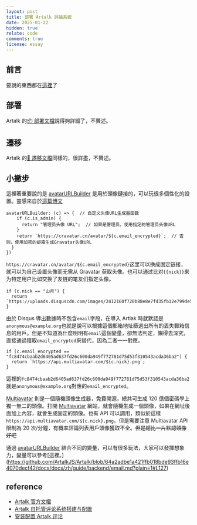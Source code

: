 ```yaml
---
layout: post
title: 部署 Artalk 評論系統
date: 2025-01-22
hidden: true
relate: code
comments: true
license: essay
---
```


## 前言

要說的東西都在[這裡](https://blog.dylanwu.space/2025/01/22/the-achilles-heel-of-static-blogs.html)了

## 部署

Artalk 的[📦 部署文檔](https://artalk.js.org/zh/guide/deploy.html)說得夠詳細了，不贅述。

## 遷移

Artalk 的[🛬 遷移文檔](https://artalk.js.org/zh/guide/transfer.html)同樣的，很詳盡，不贅述。

## 小撇步

這裡著重要說的是 [avatarURLBuilder](https://artalk.js.org/zh/guide/frontend/config.html#avatarurlbuilder)
 是用於頭像鏈接的，可以玩很多個性化的設置。靈感來自於[這篇博文](https://www.richarvin.com/artalk-zi-tuo-guan-ping-lun-xi-tong-da-jian-yu-pei-zhi/#博客引入组件)

```
avatarURLBuilder: (c) => {  // 自定义头像URL生成器函数
    if (c.is_admin) {
      return "管理员头像 URL";  // 如果是管理员，使用指定的管理员头像URL
    }
    return `https://cravatar.cn/avatar/${c.email_encrypted}`;  // 否则，使用加密的邮箱生成Gravatar头像URL
  }
})
```
`https://cravatar.cn/avatar/${c.email_encrypted}`这里可以换成固定链接，就可以为自己设置头像而无需从 Gravatar 获取头像。也可以通过比对`{{nick}}`来为特定用户比如交换了友链的笔友们指定头像。
```
if (c.nick == "山月") {
  return `https://uploads.disquscdn.com/images/2412160f720b88e8e7fd35fb12e799de5ad521d86b164683d3ff79a20b233d78.png`;
}
```

由於 Disqus 導出數據時不包含`email`字段，在導入 Artlak 時就默認是`anonymous@example.org`也就是說可以根據這個郵箱地址篩選出所有的丟失郵箱信息的用戶。但是不知道為什麼明明有`email`這個變量，卻無法判定，懶得去深究，直接通過獲取`email_encrypted`來替代，因為二者一一對應。
```
if (c.email_encrypted == "fc8474cbaab2d6405ad637fd26c600da949f772781d75d53f310543acda36ba2") {
  return `https://api.multiavatar.com/${c.nick}.png`;
}
```
這裡的`fc8474cbaab2d6405ad637fd26c600da949f772781d75d53f310543acda36ba2`就是`anonymous@example.org`對應的`email_encrypted`。

[Multiavatar](https://multiavatar.com/) 則是一個隨機頭像生成器，免費開源，總共可生成 120 億個密碼學上獨一無二的頭像。打開 [Multiavatar](https://multiavatar.com/) 網站，就會隨機生成一個頭像，如果在網址後面加上內容，就會生成固定的頭像。也有 API 可以調用，類似於這樣`https://api.multiavatar.com/${c.nick}.png`。但是需要注意 Multiavatar API 限制為 20 次/分鐘，有概率評論列表用戶頭像獲取不全。<del class="block" title="你知道的太多了" datetime="20250122" ontouchstart=''>但是總比一片默認頭像好吧</del>

通過 [avatarURLBuilder](https://artalk.js.org/zh/guide/frontend/config.html#avatarurlbuilder) 結合不同的變量，可以有很多玩法，大家可以發揮想象力，變量可以參考[這裡。]
(https://github.com/ArtalkJS/Artalk/blob/64a2adbe1a421ffb018bde93ffb16e4070decf42/docs/docs/zh/guide/backend/email.md?plain=1#L127)

## reference
- <a href="https://artalk.js.org/zh/guide/intro.html" target="_blank">Artalk 官方文檔</a>
- <a href="https://www.richarvin.com/artalk-zi-tuo-guan-ping-lun-xi-tong-da-jian-yu-pei-zhi/" target="_blank">Artalk 自托管评论系统搭建与配置</a>
- <a href="https://kunkunyu.com/archives/1694944308388" target="_blank">安装配置 Artalk 评论</a>